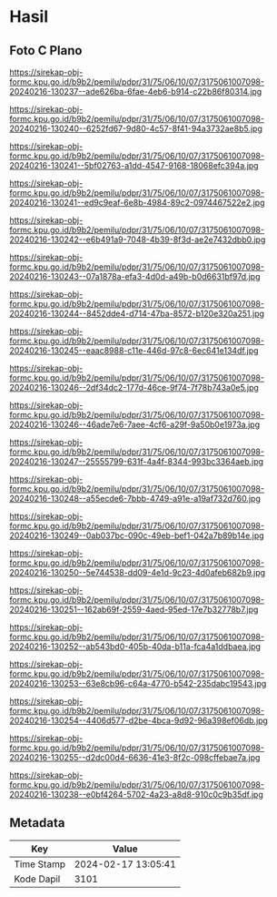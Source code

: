 # Hasil

## Foto C Plano

https://sirekap-obj-formc.kpu.go.id/b9b2/pemilu/pdpr/31/75/06/10/07/3175061007098-20240216-130237--ade626ba-6fae-4eb6-b914-c22b86f80314.jpg

https://sirekap-obj-formc.kpu.go.id/b9b2/pemilu/pdpr/31/75/06/10/07/3175061007098-20240216-130240--6252fd67-9d80-4c57-8f41-94a3732ae8b5.jpg

https://sirekap-obj-formc.kpu.go.id/b9b2/pemilu/pdpr/31/75/06/10/07/3175061007098-20240216-130241--5bf02763-a1dd-4547-9168-18068efc394a.jpg

https://sirekap-obj-formc.kpu.go.id/b9b2/pemilu/pdpr/31/75/06/10/07/3175061007098-20240216-130241--ed9c9eaf-6e8b-4984-89c2-0974467522e2.jpg

https://sirekap-obj-formc.kpu.go.id/b9b2/pemilu/pdpr/31/75/06/10/07/3175061007098-20240216-130242--e6b491a9-7048-4b39-8f3d-ae2e7432dbb0.jpg

https://sirekap-obj-formc.kpu.go.id/b9b2/pemilu/pdpr/31/75/06/10/07/3175061007098-20240216-130243--07a1878a-efa3-4d0d-a49b-b0d6631bf97d.jpg

https://sirekap-obj-formc.kpu.go.id/b9b2/pemilu/pdpr/31/75/06/10/07/3175061007098-20240216-130244--8452dde4-d714-47ba-8572-b120e320a251.jpg

https://sirekap-obj-formc.kpu.go.id/b9b2/pemilu/pdpr/31/75/06/10/07/3175061007098-20240216-130245--eaac8988-c11e-446d-97c8-6ec641e134df.jpg

https://sirekap-obj-formc.kpu.go.id/b9b2/pemilu/pdpr/31/75/06/10/07/3175061007098-20240216-130246--2df34dc2-177d-46ce-9f74-7f78b743a0e5.jpg

https://sirekap-obj-formc.kpu.go.id/b9b2/pemilu/pdpr/31/75/06/10/07/3175061007098-20240216-130246--46ade7e6-7aee-4cf6-a29f-9a50b0e1973a.jpg

https://sirekap-obj-formc.kpu.go.id/b9b2/pemilu/pdpr/31/75/06/10/07/3175061007098-20240216-130247--25555799-631f-4a4f-8344-993bc3364aeb.jpg

https://sirekap-obj-formc.kpu.go.id/b9b2/pemilu/pdpr/31/75/06/10/07/3175061007098-20240216-130248--a55ecde6-7bbb-4749-a91e-a19af732d760.jpg

https://sirekap-obj-formc.kpu.go.id/b9b2/pemilu/pdpr/31/75/06/10/07/3175061007098-20240216-130249--0ab037bc-090c-49eb-bef1-042a7b89b14e.jpg

https://sirekap-obj-formc.kpu.go.id/b9b2/pemilu/pdpr/31/75/06/10/07/3175061007098-20240216-130250--5e744538-dd09-4e1d-9c23-4d0afeb682b9.jpg

https://sirekap-obj-formc.kpu.go.id/b9b2/pemilu/pdpr/31/75/06/10/07/3175061007098-20240216-130251--162ab69f-2559-4aed-95ed-17e7b32778b7.jpg

https://sirekap-obj-formc.kpu.go.id/b9b2/pemilu/pdpr/31/75/06/10/07/3175061007098-20240216-130252--ab543bd0-405b-40da-b11a-fca4a1ddbaea.jpg

https://sirekap-obj-formc.kpu.go.id/b9b2/pemilu/pdpr/31/75/06/10/07/3175061007098-20240216-130253--63e8cb96-c64a-4770-b542-235dabc19543.jpg

https://sirekap-obj-formc.kpu.go.id/b9b2/pemilu/pdpr/31/75/06/10/07/3175061007098-20240216-130254--4406d577-d2be-4bca-9d92-96a398ef06db.jpg

https://sirekap-obj-formc.kpu.go.id/b9b2/pemilu/pdpr/31/75/06/10/07/3175061007098-20240216-130255--d2dc00d4-6636-41e3-8f2c-098cffebae7a.jpg

https://sirekap-obj-formc.kpu.go.id/b9b2/pemilu/pdpr/31/75/06/10/07/3175061007098-20240216-130238--e0bf4264-5702-4a23-a8d8-910c0c9b35df.jpg


## Metadata

| Key        | Value               |
| ---------- | ------------------- |
| Time Stamp | 2024-02-17 13:05:41 |
| Kode Dapil | 3101                |



